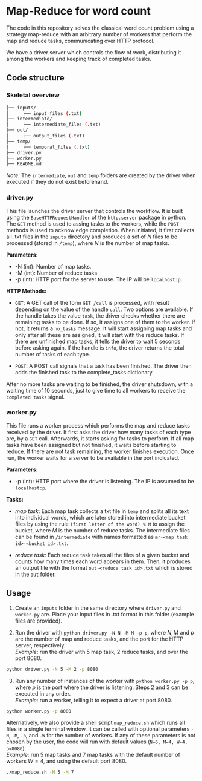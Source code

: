 # Map-Reduce for word count

The code in this repository solves the classical word count problem using a strategy map-reduce with an arbitrary number of workers that perform the map and reduce tasks, communicating over HTTP protocol.

We have a driver server which controls the flow of work, distributing it among the workers and keeping track of completed tasks.

## Code structure
### Skeletal overview

```bash
├── inputs/
│     ├── input_files (.txt)
├── intermediate/
│     ├── intermediate_files (.txt)
├── out/
│     ├── output_files (.txt)
├── temp/
│     ├── temporal_files (.txt)
├── driver.py
├── worker.py
├── README.md
```

*Note:* The `intermediate`, `out` and `temp` folders are created by the driver when executed if they do not exist beforehand.

### driver.py

This file launches the driver server that controls the workflow. It is built using the `BaseHTTPRequestHandler` of the `http.server` package in python. The `GET` method is used to assing tasks to the workers, while the `POST` methods is used to acknowledge completion. When initiated, it first collects all .txt files in the `inputs` directory and produces a set of $N$ files to be processed (stored in `/temp`), where $N$ is the number of map tasks.

**Parameters:**
- -N (int): Number of map tasks.
- -M (int): Number of reduce tasks
- -p (int): HTTP port for the server to use. The IP will be `localhost:p`.

**HTTP Methods:**

- `GET`: A GET call of the form `GET /call` is processed, with result depending on the value of the handle `call`. Two options are available. If the handle takes the value `task`, the driver checks whether there are remaining tasks to be done. If so, it assigns one of them to the worker. If not, it returns a `no_tasks` message. It will start assigning map tasks and only after all these are assigned, it will start with the reduce tasks. If there are unfinished map tasks, it tells the driver to wait 5 seconds before asking again. If the handle is `info`, the driver returns the total number of tasks of each type.

- `POST`: A POST call signals that a task has been finished. The driver then adds the finished task to the complete_tasks dictionary.

After no more tasks are waiting to be finished, the driver shutsdown, with a waiting time of 10 seconds, just to give time to all workers to receive the `completed tasks` signal.

### worker.py

This file runs a worker process which performs the map and reduce tasks received by the driver. It first asks the driver how many tasks of each type are, by a `GET` call. Afterwards, it starts asking for tasks to perform. If all map tasks have been assigned but not finished, it waits before starting to reduce. If there are not task remaining, the worker finishes execution. Once run, the worker waits for a server to be available in the port indicated.

**Parameters:**
- -p (int): HTTP port where the driver is listening. The IP is assumed to be `localhost:p`.

**Tasks:**
- *map task*: Each map task collects a txt file in `temp` and splits all its text into individual words, which are later stored into intermediate bucket files by using the rule `(first letter of the word) % M` to assign the bucket, where $M$ is the number of reduce tasks. The intermediate files can be found in `/intermediate` with names formatted as `mr-<map task id>-<bucket id>.txt`.

- *reduce task*: Each reduce task takes all the files of a given bucket and counts how many times each word appears in them. Then, it produces an output file with the format `out-<reduce task id>.txt` which is stored in the `out` folder.

## Usage

1. Create an `inputs` folder in the same directory where `driver.py` and `worker.py` are. Place your input files in .txt format in this folder (example files are provided).

2. Run the driver with `python driver.py -N N -M M -p p`, where $N,M$ and $p$ are the number of map and reduce tasks, and the port for the HTTP server, respectively.\
       *Example*: run the driver with 5 map task, 2 reduce tasks, and over the port 8080.
```bash
python driver.py -N 5 -M 2 -p 8080
```

3. Run any number of instances of the worker with `python worker.py -p p`, where $p$ is the port where the driver is listening. Steps 2 and 3 can be executed in any order. \
        *Example*: run a worker, telling it to expect a driver at port 8080.
```bash
python worker.py -p 8080
```

Alternatively, we also provide a shell script `map_reduce.sh` which runs all files in a single terminal window. It can be called with optional parameters `-N`, `-M`, `-p`, and `-W` for the number of workers. If any of these parameters is not chosen by the user, the code will run with default values (`N=6, M=4, W=4, p=8080`).\
*Example:* run 5 map tasks and 7 map tasks with the default number of workers $W=4$, and using the default port 8080.
```bash
./map_reduce.sh -N 5 -M 7
```

